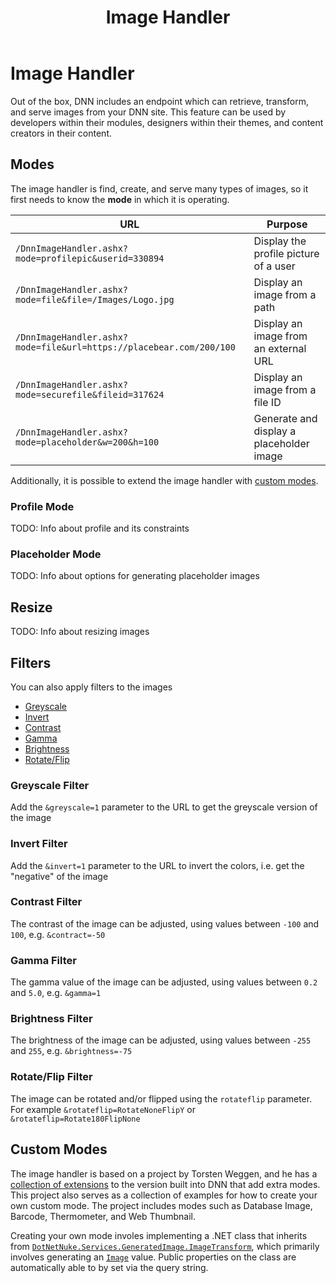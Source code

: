 ﻿---
uid: image-handler
locale: en
title: Image Handler
dnnversion: 08.00.00
links: ["[DNN Blog: DnnImageHandler - hot or not ?](https://www.dnnsoftware.com/community-blog/cid/155173/dnnimagehandler--hot-or-not-)", "[DNN Blog: DNN Imagehandler](https://www.dnnsoftware.com/community-blog/cid/155618/dnn-imagehandler)"]
---

# Image Handler

Out of the box, DNN includes an endpoint which can retrieve, transform, and serve images from your DNN site.  This feature can be used by developers within their modules, designers within their themes, and content creators in their content.

## Modes

The image handler is find, create, and serve many types of images, so it first needs to know the **mode** in which it is operating.

| URL                                                                 | Purpose
|---------------------------------------------------------------------|----------------------------------------
| `/DnnImageHandler.ashx?mode=profilepic&userid=330894`               | Display the profile picture of a user
| `/DnnImageHandler.ashx?mode=file&file=/Images/Logo.jpg`             | Display an image from a path
| `/DnnImageHandler.ashx?mode=file&url=https://placebear.com/200/100` | Display an image from an external URL
| `/DnnImageHandler.ashx?mode=securefile&fileid=317624`               | Display an image from a file ID
| `/DnnImageHandler.ashx?mode=placeholder&w=200&h=100`                | Generate and display a placeholder image

Additionally, it is possible to extend the image handler with [custom modes](#custom-modes).

### Profile Mode

TODO: Info about profile and its constraints

### Placeholder Mode

TODO: Info about options for generating placeholder images

## Resize

TODO: Info about resizing images

## Filters

You can also apply filters to the images

* [Greyscale](#greyscale-filter)
* [Invert](#invert-filter)
* [Contrast](#contrast-filter)
* [Gamma](#gamma-filter)
* [Brightness](#brightness-filter)
* [Rotate/Flip](#rotate-flip-filter)

### Greyscale Filter

Add the `&greyscale=1` parameter to the URL to get the greyscale version of the image

### Invert Filter

Add the `&invert=1` parameter to the URL to invert the colors, i.e. get the "negative" of the image

### Contrast Filter

The contrast of the image can be adjusted, using values between `-100` and `100`, e.g. `&contract=-50`

### Gamma Filter

The gamma value of the image can be adjusted, using values between `0.2` and `5.0`, e.g. `&gamma=1`

### Brightness Filter

The brightness of the image can be adjusted, using values between `-255` and `255`, e.g. `&brightness=-75`

### Rotate/Flip Filter

The image can be rotated and/or flipped using the `rotateflip` parameter.  For example `&rotateflip=RotateNoneFlipY` or `&rotateflip=Rotate180FlipNone`

## Custom Modes

The image handler is based on a project by Torsten Weggen, and he has a [collection of extensions](https://github.com/weggetor/BBImageHandler-8) to the version built into DNN that add extra modes.  This project also serves as a collection of examples for how to create your own custom mode.  The project includes modes such as Database Image, Barcode, Thermometer, and Web Thumbnail.

Creating your own mode involes implementing a .NET class that inherits from [`DotNetNuke.Services.GeneratedImage.ImageTransform`](xref:DotNetNuke.Services.GeneratedImage.ImageTransform), which primarily involves generating an [`Image`](https://docs.microsoft.com/en-us/dotnet/api/system.drawing.image) value.  Public properties on the class are automatically able to by set via the query string.
